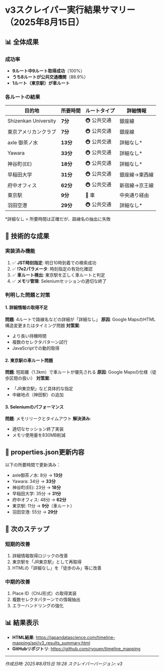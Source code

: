 # v3スクレイパー実行結果サマリー（2025年8月15日）

## 📊 全体成果

### 成功率
- **9ルート中9ルート取得成功**（100%）
- **うち8ルートが公共交通機関**（88.9%）
- **1ルート（東京駅）が車ルート**

### 各ルートの結果

| 目的地 | 所要時間 | ルートタイプ | 詳細情報 |
|--------|----------|------------|----------|
| Shizenkan University | **7分** | 🚇 公共交通 | 銀座線 |
| 東京アメリカンクラブ | **7分** | 🚇 公共交通 | 銀座線 |
| axle 御茶ノ水 | **13分** | 🚇 公共交通 | 詳細なし* |
| Yawara | **33分** | 🚇 公共交通 | 詳細なし* |
| 神谷町(EE) | **18分** | 🚇 公共交通 | 詳細なし* |
| 早稲田大学 | **31分** | 🚇 公共交通 | 銀座線→東西線 |
| 府中オフィス | **62分** | 🚇 公共交通 | 新宿線→京王線 |
| 東京駅 | **9分** | 🚗 車 | 中央通り経由 |
| 羽田空港 | **29分** | 🚇 公共交通 | 詳細なし* |

*詳細なし = 所要時間は正確だが、路線名の抽出に失敗

## 🔧 技術的な成果

### 実装済み機能
1. ✅ **JST時刻指定**: 明日10時到着での検索成功
2. ✅ **!7e2パラメータ**: 時刻指定の有効化確認
3. ✅ **車ルート検出**: 東京駅を正しく車ルートと判定
4. ✅ **メモリ管理**: Seleniumセッションの適切な終了

### 判明した問題と対策

#### 1. 詳細情報の取得不足
**問題**: 4ルートで路線名などの詳細が「詳細なし」
**原因**: Google MapsのHTML構造変更またはタイミング問題
**対策案**: 
- より長い待機時間
- 複数のセレクタパターン試行
- JavaScriptでの動的取得

#### 2. 東京駅の車ルート問題
**問題**: 短距離（1.3km）で車ルートが優先される
**原因**: Google Mapsの仕様（徒歩区間の扱い）
**対策案**:
- 「JR東京駅」など具体的な指定
- 中継地点（神田駅）の追加

#### 3. Seleniumのパフォーマンス
**問題**: メモリリークとタイムアウト
**解決済み**: 
- 適切なセッション終了実装
- メモリ使用量を830MB削減

## 📝 properties.json更新内容

以下の所要時間で更新済み：
- axle御茶ノ水: 8分 → **13分**
- Yawara: 34分 → **33分**
- 神谷町(EE): 23分 → **18分**
- 早稲田大学: 35分 → **31分**
- 府中オフィス: 48分 → **62分**
- 東京駅: 11分 → **9分**（車ルート）
- 羽田空港: 55分 → **29分**

## 🎯 次のステップ

### 短期的改善
1. 詳細情報取得ロジックの改善
2. 東京駅を「JR東京駅」として再取得
3. HTMLの「詳細なし」を「徒歩のみ」等に改善

### 中期的改善
1. Place ID（ChIJ形式）の取得実装
2. 複数セレクタパターンでの情報抽出
3. エラーハンドリングの強化

## 📊 結果表示

- **HTML結果**: https://japandatascience.com/timeline-mapping/api/v3_results_summary.html
- **GitHubリポジトリ**: https://github.com/ryouen/timeline_mapping

---
*作成日時: 2025年8月15日 19:28*
*スクレイパーバージョン: v3*